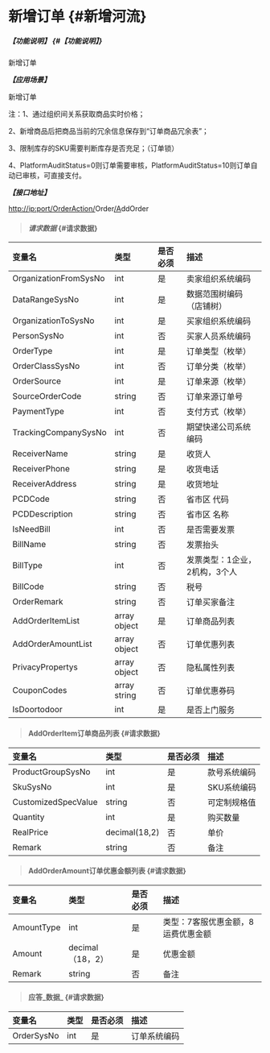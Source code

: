 # 新增订单 {#新增河流}

##### _【功能说明】_ {#【功能说明】}

新增订单

_**【应用场景】**_

新增订单

注：1、通过组织间关系获取商品实时价格；

2、新增商品后把商品当前的冗余信息保存到“订单商品冗余表”；

3、限制库存的SKU需要判断库存是否充足；（订单锁）

4、PlatformAuditStatus=0则订单需要审核，PlatformAuditStatus=10则订单自动已审核，可直接支付。

_**【接口地址】**_

[http://ip:port/OrderAction/](http://ip:port/HMAction/River/AddRiver)Order[/A](http://ip:port/HMAction/River/AddRiver)ddOrder

> #### _请求数据_ {#请求数据}

| 变量名 | 类型 | 是否必须 | 描述 |
| :--- | :--- | :--- | :--- |
| OrganizationFromSysNo | int | 是 | 卖家组织系统编码 |
| DataRangeSysNo | int | 是 | 数据范围树编码（店铺树） |
| OrganizationToSysNo | int | 是 | 买家组织系统编码 |
| PersonSysNo | int | 否 | 买家人员系统编码 |
| OrderType | int | 是 | 订单类型（枚举） |
| OrderClassSysNo | int | 否 | 订单分类（枚举） |
| OrderSource | int | 是 | 订单来源（枚举） |
| SourceOrderCode | string | 否 | 订单来源订单号 |
| PaymentType | int | 否 | 支付方式（枚举） |
| TrackingCompanySysNo | int | 否 | 期望快递公司系统编码 |
| ReceiverName | string | 是 | 收货人 |
| ReceiverPhone | string | 是 | 收货电话 |
| ReceiverAddress | string | 是 | 收货地址 |
| PCDCode | string | 否 | 省市区 代码 |
| PCDDescription | string | 否 | 省市区 名称 |
| IsNeedBill | int | 否 | 是否需要发票 |
| BillName | string | 否 | 发票抬头 |
| BillType | int | 否 | 发票类型：1企业，2机构，3个人 |
| BillCode| string | 否 | 税号 |
| OrderRemark | string | 否 | 订单买家备注 |
| AddOrderItemList | array object | 是 | 订单商品列表 |
| AddOrderAmountList | array object | 否 | 订单优惠列表 |
| PrivacyPropertys | array object | 否 | 隐私属性列表 |
| CouponCodes | array string | 否 | 订单优惠券码 |
|IsDoortodoor|int | 是 | 是否上门服务|




> #### AddOrderItem订单商品列表 {#请求数据}

| 变量名 | 类型 | 是否必须 | 描述 |
| :--- | :--- | :--- | :--- |
| ProductGroupSysNo | int | 是 | 款号系统编码 |
| SkuSysNo | int | 是 | SKU系统编码 |
| CustomizedSpecValue | string | 否 | 可定制规格值 |
| Quantity | int | 是 | 购买数量 |
| RealPrice | decimal\(18,2\) | 否 | 单价 |
| Remark | string | 否 | 备注|


> #### AddOrderAmount订单优惠金额列表 {#请求数据}

| 变量名 | 类型 | 是否必须 | 描述 |
| :--- | :--- | :--- | :--- |
| AmountType | int | 是 | 类型：7客服优惠金额，8运费优惠金额 |
| Amount | decimal（18，2） | 是 | 优惠金额 |
| Remark | string | 否 | 备注 |

> #### 应答_数据_ {#请求数据}

| 变量名 | 类型 | 是否必须 | 描述 |
| :--- | :--- | :--- | :--- |
| OrderSysNo | int | 是 | 订单系统编码 |



